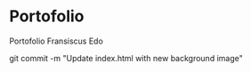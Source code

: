 # Portofolio
Portofolio Fransiscus Edo 

git commit -m "Update index.html with new background image"
